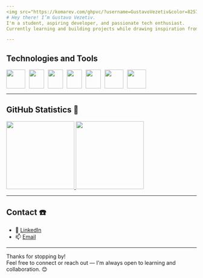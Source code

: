 ```yaml
---
<img src="https://komarev.com/ghpvc/?username=GustavoVezetiv&color=8257E5" alt="Profile views" />
# Hey there! I’m Gustavo Vezetiv.
I'm a student, aspiring developer, and passionate tech enthusiast.  
Currently learning and building projects while drawing inspiration from the master [Gustavo Guanabara](https://github.com/gustavoguanabara). 🦗

---
```


## Technologies and Tools


<div style="display: flex; gap: 10px;">
  <img src="https://cdn.jsdelivr.net/gh/devicons/devicon@latest/icons/python/python-original.svg" width="50px" height="50" />
  <img src="https://cdn.jsdelivr.net/gh/devicons/devicon@latest/icons/html5/html5-original.svg" width="40px" height="50" />
  <img src="https://cdn.jsdelivr.net/gh/devicons/devicon@latest/icons/css3/css3-original.svg" width="40px" height="50" />
  <img src="https://cdn.jsdelivr.net/gh/devicons/devicon@latest/icons/javascript/javascript-original.svg" width="40px" height="50" />
  <img src="https://cdn.jsdelivr.net/gh/devicons/devicon@latest/icons/figma/figma-original.svg" width="40px" height="50" />
  <img src="https://cdn.jsdelivr.net/gh/devicons/devicon@latest/icons/php/php-original.svg" width="50px" height="50" />
  <img src="https://cdn.jsdelivr.net/gh/devicons/devicon@latest/icons/mysql/mysql-original-wordmark.svg" width="50px" height="50" />

</div>


---

## GitHub Statistics 🧮

<div>
  <a href="https://github.com/GustavoVezetiv">
    <img loading="lazy" height="180px" src="https://github-readme-stats.vercel.app/api/top-langs/?username=GustavoVezetiv&layout=compact&langs_count=7&theme=vue-dark"/>
    <img loading="lazy" height="180px" src="https://github-readme-stats.vercel.app/api?username=GustavoVezetiv&show_icons=true&theme=vue-dark"/>
  </a>
</div>

---

## Contact ☎️

- 💼 [LinkedIn](https://www.linkedin.com/in/gustavo-vezetiv-08416126b/)
- 📫 [Email](mailto:gustavovezetiv8@gmail.com)

---

Thanks for stopping by!  
Feel free to connect or reach out — I'm always open to learning and collaboration. 😊

